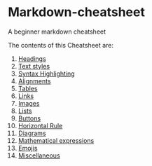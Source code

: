 # Markdown-cheatsheet

A beginner markdown cheatsheet

The contents of this Cheatsheet are:

1. [Headings](https://github.com/shubanms/markdown-cheatsheet/blob/main/cheat%20sheet/heading.MARKDOWN)
2. [Text styles](https://github.com/shubanms/markdown-cheatsheet/blob/main/cheat%20sheet/textstyles.MARKDOWN)
3. [Syntax Highlighting](https://github.com/shubanms/markdown-cheatsheet/blob/main/cheat%20sheet/syntaxhighlighting.MARKDOWN)
4. [Alignments](https://github.com/shubanms/markdown-cheatsheet/blob/main/cheat%20sheet/alignments.MARKDOWN)
5. [Tables](https://github.com/shubanms/markdown-cheatsheet/blob/main/cheat%20sheet/tables.MARKDOWN)
6. [Links]()
7. [Images]()
8. [Lists]()
9. [Buttons]()
10. [Horizontal Rule]()
11. [Diagrams]()
12. [Mathematical expressions]()
13. [Emojis](https://github.com/shubanms/markdown-cheatsheet/blob/main/cheat%20sheet/emojis.MARKDOWN)
14. [Miscellaneous]()
